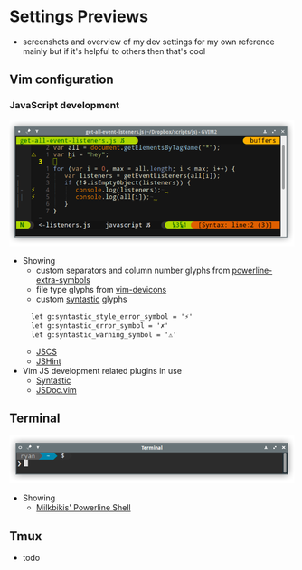 # Settings Previews

* screenshots and overview of my dev settings for my own reference mainly but if it's helpful to others then that's cool

## Vim configuration

### JavaScript development

![img](previews/vim-js-development-1.png)

* Showing
  * custom separators and column number glyphs from [powerline-extra-symbols][powerline-extra-symbols]
  * file type glyphs from [vim-devicons][vim-devicons]
  * custom [syntastic][syntastic] glyphs
  ```vim
    let g:syntastic_style_error_symbol = '⚡'
    let g:syntastic_error_symbol = '✗'
    let g:syntastic_warning_symbol = '⚠'
  ```
  * [JSCS][jscs]
  * [JSHint][jshint]
* Vim JS development related plugins in use
  * [Syntastic][syntastic]
  * [JSDoc.vim][vim-jsdoc]

## Terminal

![img](previews/bash-terminal-1.png)

* Showing
  * [Milkbikis' Powerline Shell][powerline-shell]

## Tmux

* todo

[vim-devicons]:https://github.com/ryanoasis/vim-devicons
[powerline-extra-symbols]:https://github.com/ryanoasis/powerline-extra-symbols
[syntastic]:https://github.com/scrooloose/syntastic
[jscs]:https://github.com/jscs-dev/node-jscs
[jshint]:https://github.com/jshint/jshint
[vim-jsdoc]:https://github.com/heavenshell/vim-jsdoc
[powerline-shell]:https://github.com/milkbikis/powerline-shell

